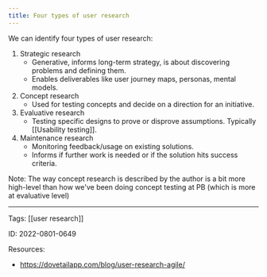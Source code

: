 ```yaml
---
title: Four types of user research
---
```


We can identify four types of user research:

1) Strategic research
	- Generative, informs long-term strategy, is about discovering problems and defining them.
	- Enables deliverables like user journey maps, personas, mental models.
2) Concept research
	- Used for testing concepts and decide on a direction for an initiative.
3) Evaluative research
	- Testing specific designs to prove or disprove assumptions. Typically [[Usability testing]].
4) Maintenance research
	- Monitoring feedback/usage on existing solutions.
	- Informs if further work is needed or if the solution hits success criteria.

Note: The way concept research is described by the author is a bit more high-level than how we've been doing concept testing at PB (which is more at evaluative level)



---
Tags: [[user research]]

ID: 2022-0801-0649

Resources:
- https://dovetailapp.com/blog/user-research-agile/